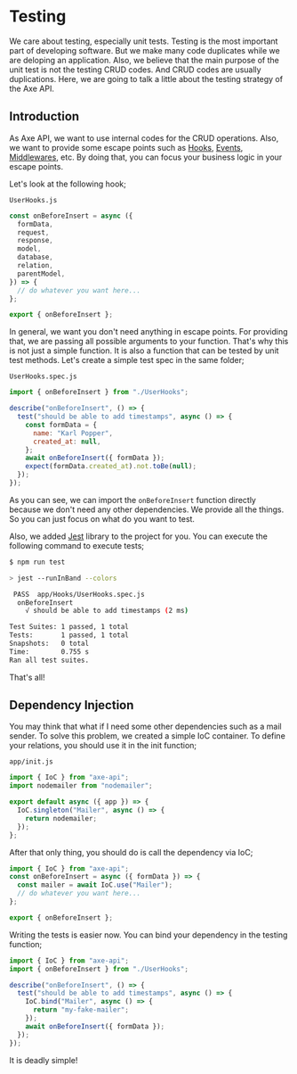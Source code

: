 # Testing

We care about testing, especially unit tests. Testing is the most important part of developing software. But we make many code duplicates while we are deloping an application. Also, we believe that the main purpose of the unit test is not the testing CRUD codes. And CRUD codes are usually duplications. Here, we are going to talk a little about the testing strategy of the Axe API.

## Introduction

As Axe API, we want to use internal codes for the CRUD operations. Also, we want to provide some escape points such as [Hooks](/hooks/), [Events](/hooks/#events), [Middlewares](/middlewares), etc. By doing that, you can focus your business logic in your escape points.

Let's look at the following hook;

`UserHooks.js`

```js
const onBeforeInsert = async ({
  formData,
  request,
  response,
  model,
  database,
  relation,
  parentModel,
}) => {
  // do whatever you want here...
};

export { onBeforeInsert };
```

In general, we want you don't need anything in escape points. For providing that, we are passing all possible arguments to your function. That's why this is not just a simple function. It is also a function that can be tested by unit test methods. Let's create a simple test spec in the same folder;

`UserHooks.spec.js`

```js
import { onBeforeInsert } from "./UserHooks";

describe("onBeforeInsert", () => {
  test("should be able to add timestamps", async () => {
    const formData = {
      name: "Karl Popper",
      created_at: null,
    };
    await onBeforeInsert({ formData });
    expect(formData.created_at).not.toBe(null);
  });
});
```

As you can see, we can import the `onBeforeInsert` function directly because we don't need any other dependencies. We provide all the things. So you can just focus on what do you want to test.

Also, we added [Jest](https://jestjs.io/) library to the project for you. You can execute the following command to execute tests;

```bash
$ npm run test

> jest --runInBand --colors

 PASS  app/Hooks/UserHooks.spec.js
  onBeforeInsert
    √ should be able to add timestamps (2 ms)

Test Suites: 1 passed, 1 total
Tests:       1 passed, 1 total
Snapshots:   0 total
Time:        0.755 s
Ran all test suites.
```

That's all!

## Dependency Injection

You may think that what if I need some other dependencies such as a mail sender. To solve this problem, we created a simple IoC container. To define your relations, you should use it in the init function;

`app/init.js`

```js
import { IoC } from "axe-api";
import nodemailer from "nodemailer";

export default async ({ app }) => {
  IoC.singleton("Mailer", async () => {
    return nodemailer;
  });
};
```

After that only thing, you should do is call the dependency via IoC;

```js
import { IoC } from "axe-api";
const onBeforeInsert = async ({ formData }) => {
  const mailer = await IoC.use("Mailer");
  // do whatever you want here...
};

export { onBeforeInsert };
```

Writing the tests is easier now. You can bind your dependency in the testing function;

```js
import { IoC } from "axe-api";
import { onBeforeInsert } from "./UserHooks";

describe("onBeforeInsert", () => {
  test("should be able to add timestamps", async () => {
    IoC.bind("Mailer", async () => {
      return "my-fake-mailer";
    });
    await onBeforeInsert({ formData });
  });
});
```

It is deadly simple!
